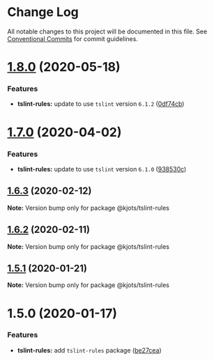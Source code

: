 # Change Log

All notable changes to this project will be documented in this file.
See [Conventional Commits](https://conventionalcommits.org) for commit guidelines.

# [1.8.0](https://github.com/kjots/typescript-tools/compare/v1.7.0...v1.8.0) (2020-05-18)


### Features

* **tslint-rules:** update to use `tslint` version `6.1.2` ([0df74cb](https://github.com/kjots/typescript-tools/commit/0df74cb28b9aa6ae13b71ab07a0c51b006cf2a85))





# [1.7.0](https://github.com/kjots/typescript-tools/compare/v1.6.3...v1.7.0) (2020-04-02)


### Features

* **tslint-rules:** update to use `tslint` version `6.1.0` ([938530c](https://github.com/kjots/typescript-tools/commit/938530c8ad643e43350b5949864097ec46d311fa))





## [1.6.3](https://github.com/kjots/typescript-tools/compare/v1.6.2...v1.6.3) (2020-02-12)

**Note:** Version bump only for package @kjots/tslint-rules





## [1.6.2](https://github.com/kjots/typescript-tools/compare/v1.6.1...v1.6.2) (2020-02-11)

**Note:** Version bump only for package @kjots/tslint-rules





## [1.5.1](https://github.com/kjots/typescript-tools/compare/v1.5.0...v1.5.1) (2020-01-21)

**Note:** Version bump only for package @kjots/tslint-rules





# 1.5.0 (2020-01-17)


### Features

* **tslint-rules:** add `tslint-rules` package ([be27cea](https://github.com/kjots/typescript-tools/commit/be27cea32478606ecd43cf5f29642813d4a5c60a))
